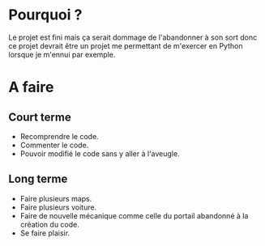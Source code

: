 # Pourquoi ? 
Le projet est fini mais ça serait dommage de l'abandonner à son sort donc ce projet devrait être un projet me permettant de m'exercer en Python lorsque je m'ennui par exemple.

# A faire 
## Court terme
- Recomprendre le code.
- Commenter le code.
- Pouvoir modifié le code sans y aller à l'aveugle.
## Long terme
- Faire plusieurs maps.
- Faire plusieurs voiture.
- Faire de nouvelle mécanique comme celle du portail abandonné à la création du code.
- Se faire plaisir.